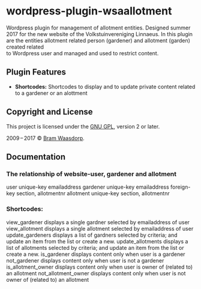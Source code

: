 # wordpress-plugin-wsaallotment

Wordpress plugin for management of allotment entities. Designed summer 2017 for the new website of the Volkstuinvereniging Linnaeus.
In this plugin are the entities allotment related person (gardener) and allotment (garden) created related  
to Wordpress user and managed and used to restrict content.

## Plugin Features

* **Shortcodes:** Shortcodes to display and to update private content related to a gardener or an alottment  


## Copyright and License

This project is licensed under the [GNU GPL](http://www.gnu.org/licenses/old-licenses/gpl-2.0.html), version 2 or later.

2009&thinsp;&ndash;&thinsp;2017 &copy; [Bram Waasdorp](http://www.waasdorpsoekhan.nl).

## Documentation

### The relationship of website-user, gardener and allotment

user 		unique-key 	emailaddress
gardener	unique-key	emailaddress
			foreign-key section, allotmentnr
allotment	unique-key	section, allotmentnr 

### Shortcodes:
view_gardener		displays a single gardner selected by emailaddress of user
view_allotment		displays a single allotment selected by emailaddress of user
update_gardeners	displays a list of gardners selected by criteria; and update an item from the list or create a new.
update_allotments	displays a list of allotments selected by criteria; and update an item from the list or create a new.
is_gardener			displays content only when user is a gardener
not_gardener		displays content only when user is not a gardener  
is_allotment_owner	displays content only when user is owner of (related to) an allotment
not_allotment_owner	displays content only when user is not owner of (related to) an allotment  